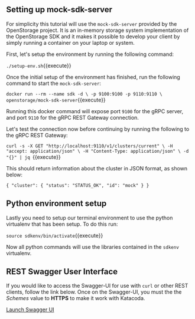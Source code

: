 ## Setting up mock-sdk-server

For simplicity this tutorial will use the `mock-sdk-server` provided by the
OpenStorage project. It is an in-memory storage system implementation of the
OpenStorage SDK and it makes it possible to develop your client by simply
running a container on your laptop or system.

First, let's setup the environment by running the following command:

`
./setup-env.sh
`{{execute}}

Once the initial setup of the environment has finished, run the following
command to start the `mock-sdk-server`:

`
docker run --rm --name sdk -d \
   -p 9100:9100 -p 9110:9110 \
   openstorage/mock-sdk-server
`{{execute}}

Running this docker command will expose port `9100` for the gRPC server, and
port `9110` for the gRPC REST Gateway connection.

Let's test the connection now before continuing by running the following to the
gRPC REST Gateway:

`curl -s -X GET "http://localhost:9110/v1/clusters/current" \
  -H "accept: application/json" \
  -H "Content-Type: application/json" \
  -d "{}" | jq
`{{execute}}

This should return information about the cluster in JSON format, as shown below:

`
{
  "cluster": {
    "status": "STATUS_OK",
    "id": "mock"
  }
}
`

## Python environment setup

Lastly you need to setup our terminal environment to use the python virtualenv
that has been setup. To do this run:

`source sdkenv/bin/activate`{{execute}}

Now all python commands will use the libraries contained in the `sdkenv`
virtualenv.

## REST Swagger User Interface
If you would like to access the Swagger-UI for use with `curl` or other REST clients,
follow the link below. Once on the Swagger-UI, you must the the _Schemes_ value to
**HTTPS** to make it work with Katacoda.

[Launch Swagger UI](https://[[HOST_SUBDOMAIN]]-9110-[[KATACODA_HOST]].environments.katacoda.com/swagger-ui)

